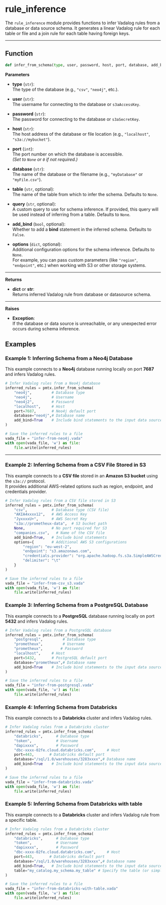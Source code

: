 # rule_inference

The `rule_inference` module provides functions to infer Vadalog rules from a database or data source schema. It generates a linear Vadalog rule for each table or file and a join rule for each table having foreign keys.

---

## Function

```python
def infer_from_schema(type, user, password, host, port, database, add_bind=False, options=None):
```

**Parameters**

- **type** (`str`):  
  The type of the database (e.g., `"csv"`, `"neo4j"`, etc.).

- **user** (`str`):  
  The username for connecting to the database or `s3aAccessKey`.

- **password** (`str`):  
  The password for connecting to the database or `s3aSecretKey`.

- **host** (`str`):  
  The host address of the database or file location (e.g., `"localhost"`, `"s3a://mybucket"`).

- **port** (`int`):  
  The port number on which the database is accessible.  
  *(Set to `None` or `0` if not required.)*

- **database** (`str`):  
  The name of the database or the filename (e.g., `"myDatabase"` or `"myFile.csv"`).

- **table** (`str`, optional):  
  The name of the table from which to infer the schema. Defaults to `None`.

- **query** (`str`, optional):  
  A custom query to use for schema inference. If provided, this query will be used instead of inferring from a table. Defaults to `None`.  

- **add_bind** (`bool`, optional):  
  Whether to add a **bind** statement in the inferred schema. Defaults to `False`.

- **options** (`dict`, optional):  
  Additional configuration options for the schema inference. Defaults to `None`.  
  For example, you can pass custom parameters (like `"region"`, `"endpoint"`, etc.) when working with S3 or other storage systems.

---

**Returns**

- **dict** or **str**:  
  Returns inferred Vadalog rule from database or datasource schema.

---

**Raises**

- **Exception**:  
  If the database or data source is unreachable, or any unexpected error occurs during schema inference.


## Examples

### **Example 1: Inferring Schema from a Neo4j Database**

This example connects to a **Neo4j** database running locally on port **7687** and infers Vadalog rules.

```python
# Infer Vadalog rules from a Neo4j database
inferred_rules = pmtx.infer_from_schema(
    "neo4j",         # Database type
    "neo4j",         # Username
    "neo4j2",        # Password
    "localhost",     # Host
    port=7687,       # Neo4j default port
    database="neo4j",# Database name
    add_bind=True    # Include bind statements to the input data source
)

# Save the inferred rules to a file
vada_file = "infer-from-neo4j.vada"
with open(vada_file, 'w') as file:
    file.write(inferred_rules)
```

---

### **Example 2: Inferring Schema from a CSV File Stored in S3**

This example connects to a **CSV file** stored in an **Amazon S3 bucket** using the `s3a://` protocol.  
It provides additional AWS-related options such as region, endpoint, and credentials provider.

```python
# Infer Vadalog rules from a CSV file stored in S3
inferred_rules = pmtx.infer_from_schema(
    "csv",           # Database type (CSV file)
    "AKIA4xxxx12",   # AWS Access Key
    "JyxxxxU+",      # AWS Secret Key
    "s3a://prometheux-data",  # S3 bucket path
    None,            # No port required for S3
    "companies.csv",   # Name of the CSV file
    add_bind=True,   # Include bind statements
    options={        # Additional AWS S3 configurations
        "region": "eu-west-2", 
        "endpoint": "s3.amazonaws.com",
        "credentials.provider": "org.apache.hadoop.fs.s3a.SimpleAWSCredentialsProvider",
        "delimiter": "\t"
    }
)

# Save the inferred rules to a file
vada_file = "infer-from-csv_s3.vada"
with open(vada_file, 'w') as file:
    file.write(inferred_rules)
```


### **Example 3: Inferring Schema from a PostgreSQL Database**

This example connects to a **PostgreSQL** database running locally on port **5432** and infers Vadalog rules.

```python
# Infer Vadalog rules from a PostgreSQL database
inferred_rules = pmtx.infer_from_schema(
    "postgresql",         # Database type
    "prometheux",         # Username
    "prometheux",        # Password
    "localhost",     # Host
    port=5432,       # PostgreSQL default port
    database="prometheux",# Database name
    add_bind=True    # Include bind statements to the input data source
)

# Save the inferred rules to a file
vada_file = "infer-from-postgresql.vada"
with open(vada_file, 'w') as file:
    file.write(inferred_rules)
```

### **Example 4: Inferring Schema from Databricks**

This example connects to a **Databricks** cluster and infers Vadalog rules.

```python
# Infer Vadalog rules from a Databricks cluster
inferred_rules = pmtx.infer_from_schema(
    "databricks",      # Database type
    "token",           # Username
    "dapixxxx",        # Password
    "dbc-xxxx-02fe.cloud.databricks.com",     # Host
    port=443,       # Databricks default port
    database="/sql/1.0/warehouses/3283xxxx",# Database name
    add_bind=True    # Include bind statements to the input data source
)

# Save the inferred rules to a file
vada_file = "infer-from-databricks.vada"
with open(vada_file, 'w') as file:
    file.write(inferred_rules)
```


### **Example 5: Inferring Schema from Databricks with table**

This example connects to a **Databricks** cluster and infers Vadalog rule from a specific table.

```python
# Infer Vadalog rules from a Databricks cluster
inferred_rules = pmtx.infer_from_schema(
    "databricks",      # Database type
    "token",           # Username
    "dapixxxx",        # Password
    "dbc-xxxx-02fe.cloud.databricks.com",     # Host
    port=443,       # Databricks default port
    database="/sql/1.0/warehouses/3283xxxx",# Database name
    add_bind=True,   # Include bind statements to the input data source
    table="my_catalog.my_schema.my_table" # Specify the table (or simply my_table)
)

# Save the inferred rules to a file
vada_file = "infer-from-databricks-with-table.vada"
with open(vada_file, 'w') as file:
    file.write(inferred_rules)
```